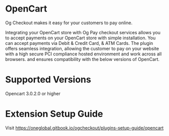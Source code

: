 # OpenCart

Og Checkout makes it easy for your customers to pay online.

Integrating your OpenCart store with Og Pay checkout services allows you to accept payments on your OpenCart store with simple installation. You can accept payments via Debit & Credit Card, & ATM Cards. The plugin offers seamless integration, allowing the customer to pay on your website with a high secure PCI compliance hosted environment and work across all browsers. and ensures compatibility with the below versions of OpenCart.

# Supported Versions
Opencart 3.0.2.0 or higher

# Extension Setup Guide
Visit
https://oneglobal.gitbook.io/ogcheckout/plugins-setup-guide/opencart
